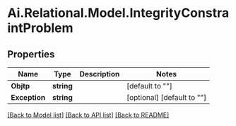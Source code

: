 
# Ai.Relational.Model.IntegrityConstraintProblem

## Properties

Name | Type | Description | Notes
------------ | ------------- | ------------- | -------------
**Objtp** | **string** |  | [default to ""]
**Exception** | **string** |  | [optional] [default to ""]

[[Back to Model list]](../README.md#documentation-for-models)
[[Back to API list]](../README.md#documentation-for-api-endpoints)
[[Back to README]](../README.md)

